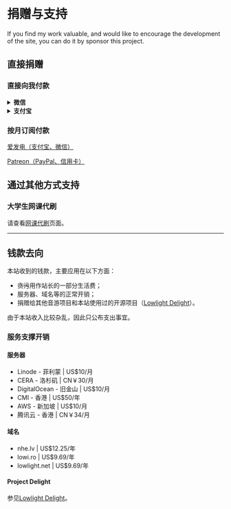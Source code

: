 # 捐赠与支持

If you find my work valuable, and would like to encourage the development of the site, you can do it by sponsor this project.

## 直接捐赠

### 直接向我付款

<details>
<summary><b>微信</b></summary>

![mm_facetoface_collect_qrcode_1643810148603](https://s2.loli.net/2022/02/02/MCjSRDBY8bndmvW.png)

</details>

<details>
<summary><b>支付宝</b></summary>

![1643810141700](https://s2.loli.net/2022/02/02/a5MBeXhLJyxz6tm.jpg)

</details>

### 按月订阅付款

[爱发电（支付宝、微信）](https://afdian.net/@toyamaworks) 

[Patreon（PayPal、信用卡）](https://www.patreon.com/lowlight_delight)

## 通过其他方式支持

### 大学生网课代刷

请查看[网课代刷](/info/donate_wangke)页面。

-----

## 钱款去向

本站收到的钱款，主要应用在以下方面：

- ~~贪污~~用作站长的一部分生活费；
- 服务器、域名等的正常开销；
- 捐赠给其他音游项目和本站使用过的开源项目（[Lowlight Delight](/blog/2021/10/30/about-delight)）。

由于本站收入比较杂乱，因此只公布支出事宜。

### 服务支撑开销

#### 服务器

- Linode - 菲利蒙 | US$10/月
- CERA - 洛杉矶 | CN￥30/月
- DigitalOcean - 旧金山 | US$10/月
- CMI - 香港 | US$50/年
- AWS - 新加坡 | US$10/月
- 腾讯云 - 香港 | CN￥34/月

#### 域名

- nhe.lv | US$12.25/年
- lowi.ro | US$9.69/年
- lowlight.net | US$9.69/年

#### Project Delight

参见[Lowlight Delight](/blog/2021/10/30/about-delight)。
